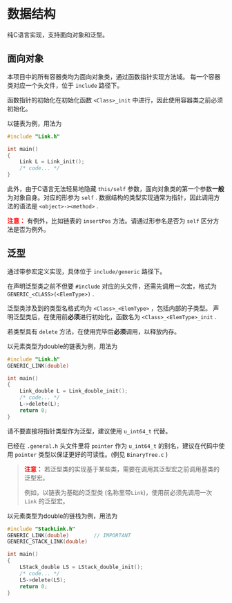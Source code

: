 # 数据结构

纯C语言实现，支持面向对象和泛型。


## 面向对象

本项目中的所有容器类均为面向对象类，通过函数指针实现方法域。
每一个容器类对应一个头文件，位于 `include` 路径下。

函数指针的初始化在初始化函数 `<Class>_init` 中进行，因此使用容器类之前必须初始化。

以链表为例，用法为
```C
#include "Link.h"

int main()
{
    Link L = Link_init();
    /* code... */
}
```

此外，由于C语言无法轻易地隐藏 `this/self` 参数，面向对象类的第一个参数**一般**为对象自身。对应的形参为 `self` .
数据结构的类型实现通常为指针，因此调用方法的语法是 `<object>-><method>` .

**<font color=Red>注意：</font>** 有例外，比如链表的 `insertPos` 方法。请通过形参名是否为 `self` 区分方法是否为例外。


## 泛型

通过带参宏定义实现，具体位于 `include/generic` 路径下。

在声明泛型类之前不但要 `#include` 对应的头文件，还需先调用一次宏，格式为 `GENERIC_<CLASS>(<ElemType>)` .

泛型类涉及到的类型名格式均为 `<Class>_<ElemType>` ，包括内部的子类型。
声明泛型类后，在使用前**必须**进行初始化，函数名为 `<Class>_<ElemType>_init` .

若类型具有 `delete` 方法，在使用完毕后**必须**调用，以释放内存。

以元素类型为double的链表为例，用法为
```C
#include "Link.h"
GENERIC_LINK(double)

int main()
{
    Link_double L = Link_double_init();
    /* code... */
    L->delete(L);
    return 0;
}
```

请不要直接将指针类型作为泛型，建议使用 `u_int64_t` 代替。

已经在 `.general.h` 头文件里将 `pointer` 作为 `u_int64_t` 的别名，建议在代码中使用 `pointer` 类型以保证更好的可读性。(例见 `BinaryTree.c` )

> **<font color=Red>注意：</font>** 若泛型类的实现基于某些类，需要在调用其泛型宏之前调用基类的泛型宏。
>
> 例如，以链表为基础的泛型类 (名称里带`Link`)，使用前必须先调用一次 `Link` 的泛型宏。

以元素类型为double的链栈为例，用法为
```C
#include "StackLink.h"
GENERIC_LINK(double)        // IMPORTANT
GENERIC_STACK_LINK(double)

int main()
{
    LStack_double LS = LStack_double_init();
    /* code... */
    LS->delete(LS);
    return 0;
}
```